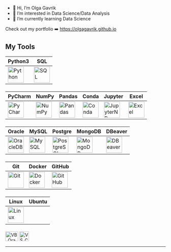 - 👋 Hi, I’m Olga Gavrik
- 👀 I’m interested in Data Science/Data Analysis
- 🌱 I’m currently learning Data Science


Check out my portfolio ➡️ https://olgagavrik.github.io
  
## My Tools 
<div>

| Python3|SQL |
|----------|----------|
|  <img src="https://github.com/olgagavrik/olgagavrik.github.io/blob/main/images/home/Python.PNG" title="Python"  alt="Python" width="50" height="50"/> | <img src="https://github.com/olgagavrik/olgagavrik.github.io/blob/main/images/home/SQL.PNG" title="SQL"  alt="SQL" width="50" height="50"/> |  <img src="https://github.com/devicons/devicon/

  
### 

| PyCharm | NumPy | Pandas|Conda|Jupyter | Excel |
|----------|----------|----------|----------|----------|----------|
|<img src="https://github.com/olgagavrik/olgagavrik.github.io/blob/main/images/home/PyCharm.PNG" title="PyCharm"  alt="PyCharm" width="50" height="50"/>|<img src="https://github.com/olgagavrik/olgagavrik.github.io/blob/main/images/home/NumPy.PNG" title="NumPy" alt="NumPy" width="50" height="50"/>|<img src="https://github.com/olgagavrik/olgagavrik.github.io/blob/main/images/home/Pandas.PNG" title="Pandas" alt="Pandas" width="50" height="50"/>|<img src="https://github.com/olgagavrik/olgagavrik.github.io/blob/main/images/home/Anaconda.PNG" title="Conda" alt="Conda" width="50" height="50"/>|<img src="https://github.com/olgagavrik/olgagavrik.github.io/blob/main/images/home/Jupyter%20Notebook.PNG" title="JupyterNB" alt="JupyterNB" width="50" height="50"/>|<img src="https://github.com/olgagavrik/olgagavrik.github.io/blob/main/images/home/Excel.PNG" title="Excel" alt="Excel" width="50" height="50"/>|



### 

| Oracle | MySQL |Postgre|MongoDB| DBeaver |
|----------|----------|----------|----------|----------|
|<img src="https://github.com/olgagavrik/olgagavrik.github.io/blob/main/images/home/OracleDB.PNG" title="OracleDB"  alt="OracleDB" width="50" height="50"/>|<img src="https://github.com/olgagavrik/olgagavrik.github.io/blob/main/images/home/MySQL.PNG" title="MySQL" alt="MySQL" width="50" height="50"/>|<img src="https://github.com/olgagavrik/olgagavrik.github.io/blob/main/images/home/PostgreSQL.PNG" title="PostgreSQL" alt="PostgreSQL" width="50" height="50"/>|<img src="https://github.com/olgagavrik/olgagavrik.github.io/blob/main/images/home/MongoDB.PNG" title="MongoDB" alt="MongoDB" width="50" height="50"/>|<img src="https://github.com/olgagavrik/olgagavrik.github.io/blob/main/images/home/DBeaver.PNG" title="DBeaver" alt="DBeaver" width="50" height="50"/>|


  
### 

| Git | Docker |GitHub|
|----------|----------|----------|
|<img src="https://github.com/olgagavrik/olgagavrik.github.io/blob/main/images/home/Git.PNG" title="Git" alt="Git" width="50" height="50"/>|<img src="https://github.com/olgagavrik/olgagavrik.github.io/blob/main/images/home/Docker.PNG" title="Docker" alt="Docker" width="50" height="50"/>|<img src="https://github.com/olgagavrik/olgagavrik.github.io/blob/main/images/home/GitHub.PNG" title="GitHub" alt="GitHub" width="50" height="50"/>|


### 

| Linux | Ubuntu |
|----------|----------|
|<img src="https://github.com/olgagavrik/olgagavrik.github.io/blob/main/images/home/Linux.PNG" title="Linux" alt="Linux" width="50" height="50"/> 


### 
  <img src="https://github.com/olgagavrik/olgagavrik.github.io/blob/main/images/home/VB_Oracle.PNG" title="VB_Oracle" alt="VB_Oracle" width="40" width="30" height="30"/>
  <img src="https://github.com/olgagavrik/olgagavrik.github.io/blob/main/images/home/VS_Code.PNG" title="VS_Code" alt="VS_Code" width="30" height="30"/>
  
</div>

---

  
<p align="center">



<!---
olgagavrik/olgagavrik is a ✨ special ✨ repository because its `README.md` (this file) appears on your GitHub profile.
You can click the Preview link to take a look at your changes.
--->
